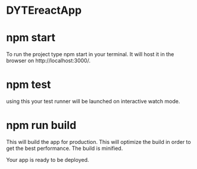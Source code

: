 # DYTEreactApp

# npm start

To run the project type npm start in your terminal. It will host it in the browser on http://localhost:3000/.

# npm test

using this your test runner will be launched on interactive watch mode. 

# npm run build 

This will build the app for production. This will optimize the build in order to get the best performance. The build is minified.

Your app is ready to be deployed. 
